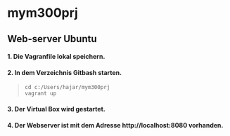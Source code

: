 # mym300prj
## Web-server Ubuntu
#### 1. Die Vagranfile lokal speichern. 
#### 2. In dem Verzeichnis Gitbash starten.
>     cd c:/Users/hajar/mym300prj
>     vagrant up

#### 3. Der Virtual Box wird gestartet. 
#### 4. Der Webserver ist mit dem Adresse http://localhost:8080 vorhanden.
